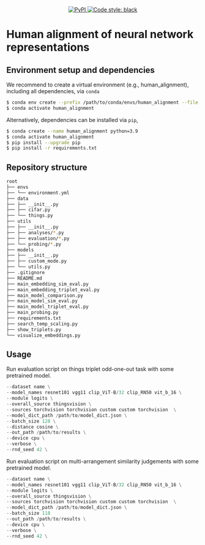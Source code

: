<div align="center">
    <a href="https://github.com/LukasMut/human_alignment/blob/main" rel="nofollow">
        <img src="https://img.shields.io/badge/python-3.8%20%7C%203.9-blue.svg" alt="PyPI" />
    </a>
    <a href="https://github.com/psf/black" rel="nofollow">
        <img src="https://img.shields.io/badge/code%20style-black-000000.svg" alt="Code style: black" />
    </a>
</div>

# Human alignment of neural network representations

## Environment setup and dependencies

We recommend to create a virtual environment (e.g., human_alignment), including all dependencies, via `conda`

```bash
$ conda env create --prefix /path/to/conda/envs/human_alignment --file envs/environment.yml
$ conda activate human_alignment
```

Alternatively, dependencies can be installed via `pip`,

```bash
$ conda create --name human_alignment python=3.9
$ conda activate human_alignment
$ pip install --upgrade pip
$ pip install -r requirements.txt
```


## Repository structure

```bash
root
├── envs
├── └── environment.yml
├── data
├── ├── __init__.py
├── ├── cifar.py
├── └── things.py
├── utils
├── ├── __init__.py
├── ├── analyses/*.py
├── ├── evaluation/*.py
├── └── probing/*.py
├── models
├── ├── __init__.py
├── ├── custom_mode.py
├── └── utils.py
├── .gitignore
├── README.md
├── main_embedding_sim_eval.py
├── main_embedding_triplet_eval.py
├── main_model_comparison.py
├── main_model_sim_eval.py
├── main_model_triplet_eval.py
├── main_probing.py
├── requirements.txt
├── search_temp_scaling.py
├── show_triplets.py
└── visualize_embeddings.py
```


## Usage

Run evaluation script on things triplet odd-one-out task with some pretrained model.

```python main_model_triplet_eval.py --data_root /path/to/data/name \ 
--dataset name \
--model_names resnet101 vgg11 clip_ViT-B/32 clip_RN50 vit_b_16 \
--module logits \
--overall_source thingsvision \
--sources torchvision torchvision custom custom torchvision  \
--model_dict_path /path/to/model_dict.json \
--batch_size 128 \
--distance cosine \
--out_path /path/to/results \
--device cpu \
--verbose \
--rnd_seed 42 \
```

Run evaluation script on multi-arrangement similarity judgements with some pretrained model.

```python main_model_sim_eval.py --data_root /path/to/data/name \ 
--dataset name \
--model_names resnet101 vgg11 clip_ViT-B/32 clip_RN50 vit_b_16 \
--module logits \
--overall_source thingsvision \
--sources torchvision torchvision custom custom torchvision  \
--model_dict_path /path/to/model_dict.json \
--batch_size 118 
--out_path /path/to/results \
--device cpu \
--verbose \
--rnd_seed 42 \
```
